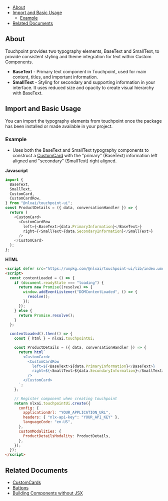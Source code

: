 - [About](#about)
- [Import and Basic Usage](#import-and-basic-usage)
  - [Example](#example)
- [Related Documents](#related-documents)

## About

Touchpoint provides two typography elements, BaseText and SmallText, to provide consistent styling and theme integration for text within Custom Components.

- **BaseText** - Primary text component in Touchpoint, used for main content, titles, and important information.
- **SmallText** - Styling for secondary and supporting information in your interface. It uses reduced size and opacity to create visual hierarchy with BaseText.

## Import and Basic Usage

You can import the typography elements from touchpoint once the package has been installed or made available in your project.

### Example

- Uses both the BaseText and SmallText typography components to construct a [CustomCard](/touchpoint-CustomCards) with the "primary" (BaseText) information left aligned and "secondary" (SmallText) right aligned.

**Javascript**

```javascript
import {
  BaseText,
  SmallText,
  CustomCard,
  CustomCardRow,
} from "@nlxai/touchpoint-ui";
const ProductDetails = ({ data, conversationHandler }) => {
  return (
    <CustomCard>
      <CustomCardRow
        left={<BaseText>{data.PrimaryInformation}</BaseText>}
        right={<SmallText>{data.SecondaryInformation}</SmallText>}
      />
    </CustomCard>
  );
};
```

**HTML**

```html
<script defer src="https://unpkg.com/@nlxai/touchpoint-ui/lib/index.umd.js"></script>
<script>
  const contentLoaded = () => {
    if (document.readyState === "loading") {
      return new Promise((resolve) => {
        window.addEventListener("DOMContentLoaded", () => {
          resolve();
        });
      });
    } else {
      return Promise.resolve();
    }
  };

  contentLoaded().then(() => {
    const { html } = nlxai.touchpointUi;

    const ProductDetails = ({ data, conversationHandler }) => {
      return html`
        <CustomCard>
          <CustomCardRow
            left=${<BaseText>${data.PrimaryInformation}</BaseText>}
            right=${<SmallText>${data.SecondaryInformation}</SmallText>}
          />
        </CustomCard>
      `;
    };

    // Register component when creating touchpoint
    return nlxai.touchpointUi.create({
      config: {
        applicationUrl: "YOUR_APPLICATION_URL",
        headers: { "nlx-api-key": "YOUR_API_KEY" },
        languageCode: "en-US",
      },
      customModalities: {
        ProductDetailsModality: ProductDetails,
      },
    });
  });
</script>
```

## Related Documents

- [CustomCards](/touchpoint-CustomCards)
- [Buttons](/touchpoint-Buttons)
- [Building Components without JSX](/guide-html-components)
